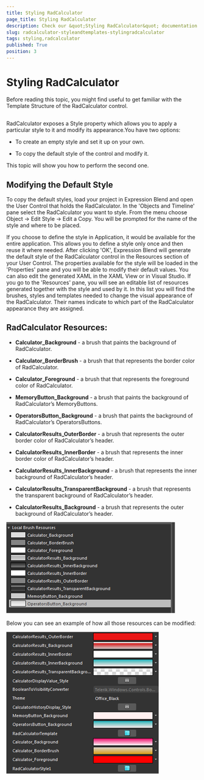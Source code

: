 ```yaml
---
title: Styling RadCalculator
page_title: Styling RadCalculator
description: Check our &quot;Styling RadCalculator&quot; documentation article for the RadCalculator {{ site.framework_name }} control.
slug: radcalculator-styleandtemplates-stylingradcalculator
tags: styling,radcalculator
published: True
position: 3
---
```


# Styling RadCalculator



Before reading this topic, you might find useful to get familiar with the Template Structure of the RadCalculator control.

## 

RadCalculator exposes a Style property which allows you to apply a particular style to it and modify its appearance.You have two options:

* To create an empty style and set it up on your own.

* To copy the default style of the control and modify it.

This topic will show you how to perform the second one.

## Modifying the Default Style

To copy the default styles, load your project in Expression Blend and open the User Control that holds the RadCalculator. In the 'Objects and Timeline' pane select the RadCalculator you want to style. From the menu choose Object -> Edit Style -> Edit a Copy. You will be prompted for the name of the style and where to be placed.

If you choose to define the style in Application, it would be available for the entire application. This allows you to define a style only once and then reuse it where needed. After clicking 'OK', Expression Blend will generate the default style of the RadCalculator control in the Resources section of your User Control. The properties available for the style will be loaded in the 'Properties' pane and you will be able to modify their default values. You can also edit the generated XAML in the XAML View or in Visual Studio. If you go to the 'Resources' pane, you will see an editable list of resources generated together with the style and used by it. In this list you will find the brushes, styles and templates needed to change the visual appearance of the RadCalculator. Their names indicate to which part of the RadCalculator appearance they are assigned.

## RadCalculator Resources:

* __Calculator_Background__ - a brush that paints the background of RadCalculator.
			  

* __Calculator_BorderBrush__ - a brush that that represents the border color of RadCalculator.
			  

* __Calculator_Foreground__ - a brush that that represents the foreground color of RadCalculator.
			  

* __MemoryButton_Background__ - a brush that paints the background of RadCalculator’s MemoryButtons.
			  

* __OperatorsButton_Background__ - a brush that paints the background of RadCalculator’s OperatorsButtons.
			  

* __CalculatorResults_OuterBorder__ - a brush that represents the outer border color of RadCalculator’s header.
			  

* __CalculatorResults_InnerBorder__ - a brush that represents the inner border color of RadCalculator’s header.
			  

* __CalculatorResults_InnerBackground__ - a brush that represents the inner background of RadCalculator’s header.
			  

* __CalculatorResults_TransparentBackground__ - a brush that represents the transparent background of RadCalculator’s header.
			  

* __CalculatorResults_Background__ - a brush that represents the outer background of RadCalculator’s header.
			  



![Rad Calculator-Resources](images/RadCalculator-Resources.png)



Below you can see an example of how all those resources can be modified:

![Rad Calculator-Modified Resources](images/RadCalculator-ModifiedResources.png)



